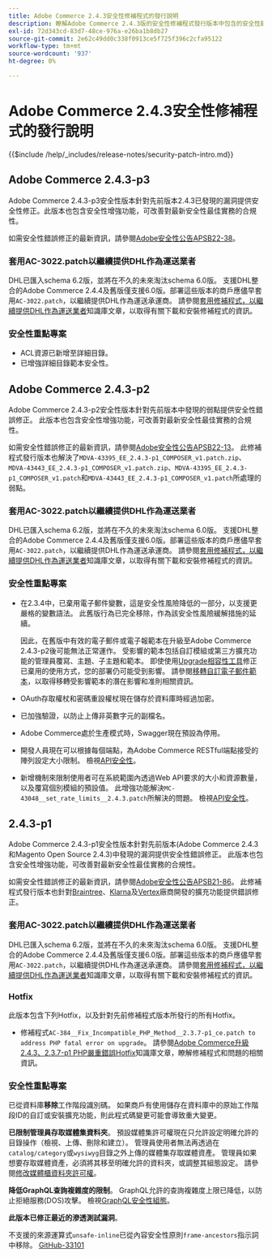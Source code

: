 ```yaml
---
title: Adobe Commerce 2.4.3安全性修補程式的發行說明
description: 瞭解Adobe Commerce 2.4.3版的安全性修補程式發行版本中包含的安全性錯誤修正、安全性增強功能和其他安全性相關更新。
exl-id: 72d343cd-83d7-48ce-976a-e26ba1b8db27
source-git-commit: 2e62c49dd0c338f0913ce5f725f396c2cfa95122
workflow-type: tm+mt
source-wordcount: '937'
ht-degree: 0%

---
```



# Adobe Commerce 2.4.3安全性修補程式的發行說明

{{$include /help/_includes/release-notes/security-patch-intro.md}}

## Adobe Commerce 2.4.3-p3

Adobe Commerce 2.4.3-p3安全性版本針對先前版本2.4.3已發現的漏洞提供安全性修正。此版本也包含安全性增強功能，可改善對最新安全性最佳實務的合規性。

如需安全性錯誤修正的最新資訊，請參閱[Adobe安全性公告APSB22-38](https://helpx.adobe.com/security/products/magento/apsb22-38.html)。

### 套用AC-3022.patch以繼續提供DHL作為運送業者

DHL已匯入schema 6.2版，並將在不久的未來淘汰schema 6.0版。 支援DHL整合的Adobe Commerce 2.4.4及舊版僅支援6.0版。部署這些版本的商戶應儘早套用`AC-3022.patch`，以繼續提供DHL作為運送承運商。 請參閱[套用修補程式，以繼續提供DHL作為運送業者](https://support.magento.com/hc/en-us/articles/7707818131597-Apply-a-patch-to-continue-offering-DHL-as-shipping-carrier)知識庫文章，以取得有關下載和安裝修補程式的資訊。

### 安全性重點專案

* ACL資源已新增至詳細目錄。
* 已增強詳細目錄範本安全性。



## Adobe Commerce 2.4.3-p2

Adobe Commerce 2.4.3-p2安全性版本針對先前版本中發現的弱點提供安全性錯誤修正。 此版本也包含安全性增強功能，可改善對最新安全性最佳實務的合規性。

如需安全性錯誤修正的最新資訊，請參閱[Adobe安全性公告APSB22-13](https://helpx.adobe.com/security/products/magento/apsb22-13.html)。  此修補程式發行版本也解決了`MDVA-43395_EE_2.4.3-p1_COMPOSER_v1.patch.zip`、`MDVA-43443_EE_2.4.3-p1_COMPOSER_v1.patch.zip`、`MDVA-43395_EE_2.4.3-p1_COMPOSER_v1.patch`和`MDVA-43443_EE_2.4.3-p1_COMPOSER_v1.patch`所處理的弱點。


### 套用AC-3022.patch以繼續提供DHL作為運送業者

DHL已匯入schema 6.2版，並將在不久的未來淘汰schema 6.0版。 支援DHL整合的Adobe Commerce 2.4.4及舊版僅支援6.0版。部署這些版本的商戶應儘早套用`AC-3022.patch`，以繼續提供DHL作為運送承運商。 請參閱[套用修補程式，以繼續提供DHL作為運送業者](https://support.magento.com/hc/en-us/articles/7707818131597-Apply-a-patch-to-continue-offering-DHL-as-shipping-carrier)知識庫文章，以取得有關下載和安裝修補程式的資訊。

### 安全性重點專案

* 在2.3.4中，已棄用電子郵件變數，這是安全性風險降低的一部分，以支援更嚴格的變數語法。 此舊版行為已完全移除，作為該安全性風險緩解措施的延續。

  因此，在舊版中有效的電子郵件或電子報範本在升級至Adobe Commerce 2.4.3-p2後可能無法正常運作。 受影響的範本包括自訂模組或第三方擴充功能的管理員覆寫、主題、子主題和範本。 即使使用[Upgrade相容性工具](https://experienceleague.adobe.com/docs/commerce-operations/upgrade-guide/upgrade-compatibility-tool/overview.html?lang=en)修正已棄用的使用方式，您的部署仍可能受到影響。 請參閱[移轉自訂電子郵件範本](https://developer.adobe.com/commerce/frontend-core/guide/templates/email-migration/)，以取得移轉受影響範本的潛在影響和准則相關資訊。

* OAuth存取權杖和密碼重設權杖現在儲存於資料庫時經過加密。<!-- AC-520 1323-->

* 已加強驗證，以防止上傳非英數字元的副檔名。<!-- AC-479-->

* Adobe Commerce處於生產模式時，Swagger現在預設為停用。<!-- AC-1450-->

* 開發人員現在可以根據每個端點，為Adobe Commerce RESTful端點接受的陣列設定大小限制。 檢視[API安全性](https://developer.adobe.com/commerce/webapi/get-started/api-security/)。<!-- AC-465-->

* 新增機制來限制使用者可在系統範圍內透過Web API要求的大小和資源數量，以及覆寫個別模組的預設值。 此增強功能解決`MC-43048__set_rate_limits__2.4.3.patch`所解決的問題。 檢視[API安全性](https://developer.adobe.com/commerce/webapi/get-started/api-security/)。<!-- AC-1120-->


## 2.4.3-p1

Adobe Commerce 2.4.3-p1安全性版本針對先前版本(Adobe Commerce 2.4.3和Magento Open Source 2.4.3)中發現的漏洞提供安全性錯誤修正。 此版本也包含安全性增強功能，可改善對最新安全性最佳實務的合規性。


如需安全性錯誤修正的最新資訊，請參閱[Adobe安全性公告APSB21-86](https://helpx.adobe.com/security/products/magento/apsb21-86.html)。 此修補程式發行版本也針對[Braintree](https://experienceleague.adobe.com/docs/commerce-admin/stores-sales/payments/braintree.html)、[Klarna](https://marketplace.magento.com/klarna-m2-klarna.html)及[Vertex](https://marketplace.magento.com/vertexinc-vertex-tax-module.html)廠商開發的擴充功能提供錯誤修正。

### 套用AC-3022.patch以繼續提供DHL作為運送業者

DHL已匯入schema 6.2版，並將在不久的未來淘汰schema 6.0版。 支援DHL整合的Adobe Commerce 2.4.4及舊版僅支援6.0版。部署這些版本的商戶應儘早套用`AC-3022.patch`，以繼續提供DHL作為運送承運商。 請參閱[套用修補程式，以繼續提供DHL作為運送業者](https://support.magento.com/hc/en-us/articles/7707818131597-Apply-a-patch-to-continue-offering-DHL-as-shipping-carrier)知識庫文章，以取得有關下載和安裝修補程式的資訊。

### Hotfix

此版本包含下列Hotfix，以及針對先前修補程式版本所發行的所有Hotfix。

* 修補程式`AC-384__Fix_Incompatible_PHP_Method__2.3.7-p1_ce.patch to address PHP fatal error on upgrade`。 請參閱[Adobe Commerce升級2.4.3、2.3.7-p1 PHP嚴重錯誤Hotfix](https://support.magento.com/hc/en-us/articles/4408021533069-Adobe-Commerce-upgrade-2-4-3-2-3-7-p1-PHP-Fatal-error-Hotfix)知識庫文章，瞭解修補程式和問題的相關資訊。

### 安全性重點專案

已從資料庫&#x200B;**移除**&#x200B;工作階段識別碼。 如果商戶有使用儲存在資料庫中的原始工作階段ID的自訂或安裝擴充功能，則此程式碼變更可能會導致重大變更。<!-- MC-40976-->

**已限制管理員存取媒體集資料夾**。 預設媒體集許可權現在只允許設定明確允許的目錄操作（檢視、上傳、刪除和建立）。 管理員使用者無法再透過在`catalog/category`或`wysiwyg`目錄之外上傳的媒體集存取媒體資產。 管理員如果想要存取媒體資產，必須將其移至明確允許的資料夾，或調整其組態設定。 請參閱[修改媒體櫃資料夾許可權](https://developer.adobe.com/commerce/php/tutorials/backend/modify-image-library-permissions/)。<!-- B2B-1897-->

**降低GraphQL查詢複雜度的限制**。 GraphQL允許的查詢複雜度上限已降低，以防止拒絕服務(DOS)攻擊。 檢視[GraphQL安全性組態](https://developer.adobe.com/commerce/webapi/graphql/usage/security-configuration/)。<!-- PWA-1700-->

**此版本已修正最近的滲透測試漏洞**。<!-- MC-42431-->

不支援的來源運算式`unsafe-inline`已從內容安全性原則`frame-ancestors`指示詞中移除。 [GitHub-33101](https://github.com/magento/magento2/issues/33101)<!-- MC-42632-->

<!-- Last updated from includes: 2025-05-28 17:01:56 -->
